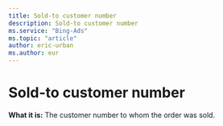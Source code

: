 ```yaml
---
title: Sold-to customer number
description: Sold-to customer number
ms.service: "Bing-Ads"
ms.topic: "article"
author: eric-urban
ms.author: eur
---
```


# Sold-to customer number

**What it is:**     The customer number to whom the order was sold.


